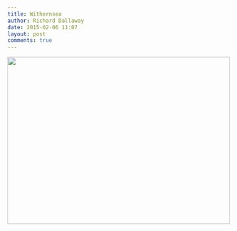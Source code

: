 ```yaml
---
title: Withernsea
author: Richard Dallaway
date: 2015-02-06 11:07
layout: post
comments: true
---
```


<div><a href="http://static.skitters.dallaway.com/tp_IMG_20150206_110520.jpg"><img src="http://static.skitters.dallaway.com/tp_thumb_IMG_20150206_110520.jpg" width="500" height="375"/></a></div>


  
      
